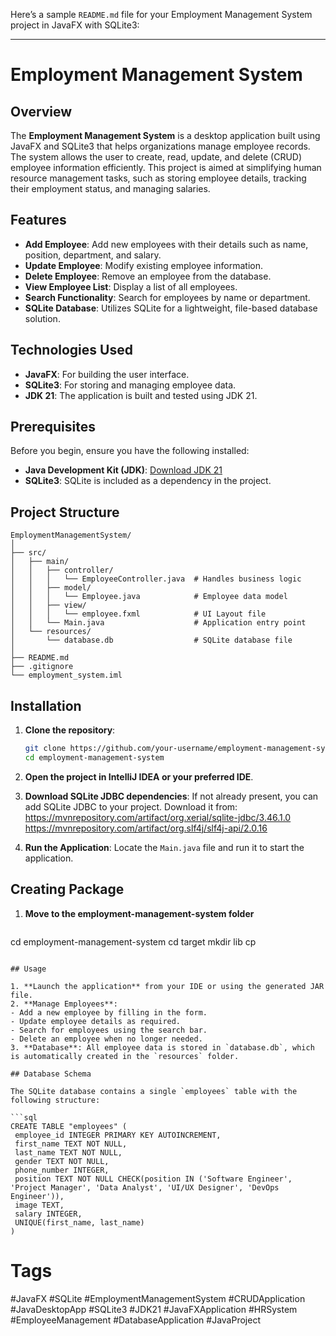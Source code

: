 Here’s a sample `README.md` file for your Employment Management System project in JavaFX with SQLite3:

---

# Employment Management System

## Overview

The **Employment Management System** is a desktop application built using JavaFX and SQLite3 that helps organizations manage employee records. The system allows the user to create, read, update, and delete (CRUD) employee information efficiently. This project is aimed at simplifying human resource management tasks, such as storing employee details, tracking their employment status, and managing salaries.

## Features

- **Add Employee**: Add new employees with their details such as name, position, department, and salary.
- **Update Employee**: Modify existing employee information.
- **Delete Employee**: Remove an employee from the database.
- **View Employee List**: Display a list of all employees.
- **Search Functionality**: Search for employees by name or department.
- **SQLite Database**: Utilizes SQLite for a lightweight, file-based database solution.

## Technologies Used

- **JavaFX**: For building the user interface.
- **SQLite3**: For storing and managing employee data.
- **JDK 21**: The application is built and tested using JDK 21.

## Prerequisites

Before you begin, ensure you have the following installed:

- **Java Development Kit (JDK)**: [Download JDK 21](https://www.oracle.com/java/technologies/javase/jdk21-archive-downloads.html)
- **SQLite3**: SQLite is included as a dependency in the project.

## Project Structure

```
EmploymentManagementSystem/
│
├── src/
│   ├── main/
│   │   ├── controller/
│   │   │   └── EmployeeController.java  # Handles business logic
│   │   ├── model/
│   │   │   └── Employee.java            # Employee data model
│   │   ├── view/
│   │   │   └── employee.fxml            # UI Layout file
│   │   └── Main.java                    # Application entry point
│   └── resources/
│       └── database.db                  # SQLite database file
│
├── README.md
├── .gitignore
└── employment_system.iml
```

## Installation

1. **Clone the repository**:

   ```bash
   git clone https://github.com/your-username/employment-management-system.git
   cd employment-management-system
   ```

2. **Open the project in IntelliJ IDEA or your preferred IDE**.
   
3. **Download SQLite JDBC dependencies**:
   If not already present, you can add SQLite JDBC to your project. Download it from: 
  https://mvnrepository.com/artifact/org.xerial/sqlite-jdbc/3.46.1.0
  https://mvnrepository.com/artifact/org.slf4j/slf4j-api/2.0.16

4. **Run the Application**:
   Locate the `Main.java` file and run it to start the application.

## Creating Package

1. **Move to the employment-management-system folder**
   ```bash
  cd employment-management-system
  cd target
  mkdir lib
  cp 
   ```

## Usage

1. **Launch the application** from your IDE or using the generated JAR file.
2. **Manage Employees**:
   - Add a new employee by filling in the form.
   - Update employee details as required.
   - Search for employees using the search bar.
   - Delete an employee when no longer needed.
3. **Database**: All employee data is stored in `database.db`, which is automatically created in the `resources` folder.

## Database Schema

The SQLite database contains a single `employees` table with the following structure:

```sql
CREATE TABLE "employees" (
    employee_id INTEGER PRIMARY KEY AUTOINCREMENT,
    first_name TEXT NOT NULL,
    last_name TEXT NOT NULL,
    gender TEXT NOT NULL,
    phone_number INTEGER,
    position TEXT NOT NULL CHECK(position IN ('Software Engineer', 'Project Manager', 'Data Analyst', 'UI/UX Designer', 'DevOps Engineer')),
    image TEXT,
    salary INTEGER,
    UNIQUE(first_name, last_name)
)
```


# Tags

#JavaFX #SQLite #EmploymentManagementSystem #CRUDApplication #JavaDesktopApp #SQLite3 #JDK21 #JavaFXApplication #HRSystem #EmployeeManagement #DatabaseApplication #JavaProject
